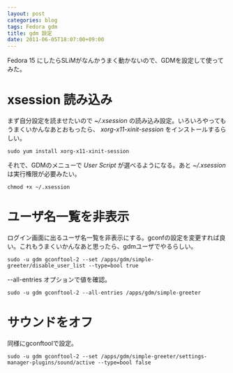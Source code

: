 ```yaml
---
layout: post
categories: blog
tags: Fedora gdm
title: gdm 設定
date: 2011-06-05T18:07:00+09:00
---
```



Fedora 15 にしたらSLiMがなんかうまく動かないので、GDMを設定して使ってみた。

<!-- more -->

# xsession 読み込み

まず自分設定を読ませたいので *~/.xsession* の読み込み設定。いろいろやってもうまくいかんなあとおもったら、 *xorg-x11-xinit-session* をインストールするらしい。

```
sudo yum install xorg-x11-xinit-session
```


それで、GDMのメニューで *User Script* が選べるようになる。あと *~/.xsession* は実行権限が必要みたい。

```
chmod +x ~/.xsession
```


# ユーザ名一覧を非表示

ログイン画面に出るユーザ名一覧を非表示にする。gconfの設定を変更すれば良い。これもうまくいかんなあと思ったら、gdmユーザでやるらしい。

```
sudo -u gdm gconftool-2 --set /apps/gdm/simple-greeter/disable_user_list --type=bool true
```


--all-entries オプションで値を確認。

```
sudo -u gdm gconftool-2 --all-entries /apps/gdm/simple-greeter
```


# サウンドをオフ

同様にgconftoolで設定。

```
sudo -u gdm gconftool-2 --set /apps/gdm/simple-greeter/settings-manager-plugins/sound/active --type=bool false
```

